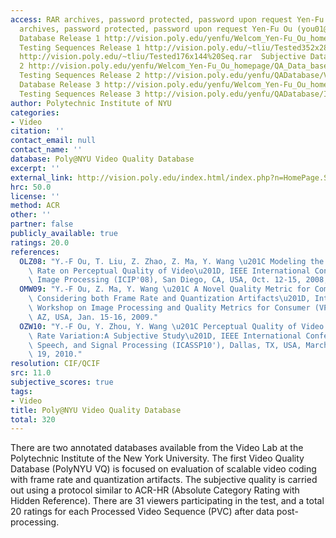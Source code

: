 ```yaml
---
access: RAR archives, password protected, password upon request Yen-Fu Ou (you01@students.poly.edu)RAR
  archives, password protected, password upon request Yen-Fu Ou (you01@students.poly.edu)  Subjective
  Database Release 1 http://vision.poly.edu/yenfu/Welcom_Yen-Fu_Ou_homepage/QA_Data_base_files/CIF_QCIF_score_20090505.rar
  Testing Sequences Release 1 http://vision.poly.edu/~tliu/Tested352x288%20Seq.rar
  http://vision.poly.edu/~tliu/Tested176x144%20Seq.rar  Subjective Database Release
  2 http://vision.poly.edu/yenfu/Welcom_Yen-Fu_Ou_homepage/QA_Data_base_files/temporal_quantization_score_20090505.rar
  Testing Sequences Release 2 http://vision.poly.edu/yenfu/QADatabase/VPQM09_seqs  Subjective
  Database Release 3 http://vision.poly.edu/yenfu/Welcom_Yen-Fu_Ou_homepage/QA_Data_base_files/ICASSP10_datasets.rar
  Testing Sequences Release 3 http://vision.poly.edu/yenfu/QADatabase/ICASSP10_seqs
author: Polytechnic Institute of NYU
categories:
- Video
citation: ''
contact_email: null
contact_name: ''
database: Poly@NYU Video Quality Database
excerpt: ''
external_link: http://vision.poly.edu/index.html/index.php?n=HomePage.ScalableVideoQualityWithFrameRateAndQuantizationArtifacts
hrc: 50.0
license: ''
method: ACR
other: ''
partner: false
publicly_available: true
ratings: 20.0
references:
  OLZ08: "Y.-F Ou, T. Liu, Z. Zhao, Z. Ma, Y. Wang \u201C Modeling the Impact of Frame\
    \ Rate on Perceptual Quality of Video\u201D, IEEE International Conference on\
    \ Image Processing (ICIP'08), San Diego, CA, USA, Oct. 12-15, 2008, pp. 689-692."
  OMW09: "Y.-F Ou, Z. Ma, Y. Wang \u201C A Novel Quality Metric for Compressed Video\
    \ Considering both Frame Rate and Quantization Artifacts\u201D, International\
    \ Workshop on Image Processing and Quality Metrics for Consumer (VPQM'08), Scottsdale,\
    \ AZ, USA, Jan. 15-16, 2009."
  OZW10: "Y.-F Ou, Y. Zhou, Y. Wang \u201C Perceptual Quality of Video with Frame\
    \ Rate Variation:A Subjective Study\u201D, IEEE International Conference on Acoustics,\
    \ Speech, and Signal Processing (ICASSP10'), Dallas, TX, USA, March 14 \u2013\
    \ 19, 2010."
resolution: CIF/QCIF
src: 11.0
subjective_scores: true
tags:
- Video
title: Poly@NYU Video Quality Database
total: 320
---
```


There are two annotated databases available from the Video Lab at the Polytechnic Institute of the New York University. The first Video Quality Database (PolyNYU VQ) is focused on evaluation of scalable video coding with frame rate and quantization artifacts. The subjective quality is carried out using a protocol similar to ACR-HR (Absolute Category Rating with Hidden Reference). There are 31 viewers participating in the test, and a total 20 ratings for each Processed Video Sequence (PVC) after data post-processing.